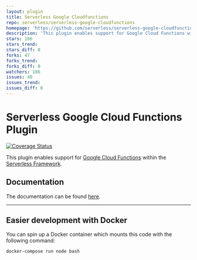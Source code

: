 ```yaml
---
layout: plugin
title: Serverless Google Cloudfunctions
repo: serverless/serverless-google-cloudfunctions
homepage: 'https://github.com/serverless/serverless-google-cloudfunctions'
description: 'This plugin enables support for Google Cloud Functions within the Serverless Framework.'
stars: 186
stars_trend: 
stars_diff: 0
forks: 47
forks_trend: 
forks_diff: 0
watchers: 186
issues: 40
issues_trend: 
issues_diff: 0
---
```



# Serverless Google Cloud Functions Plugin

[![Coverage Status](https://coveralls.io/repos/github/serverless/serverless-google-cloudfunctions/badge.svg?branch=master)](https://coveralls.io/github/serverless/serverless-google-cloudfunctions?branch=master)

This plugin enables support for [Google Cloud Functions](https://cloud.google.com/functions/) within the [Serverless Framework](https://github.com/serverless/serverless).

## Documentation

The documentation can be found [here](https://serverless.com/framework/docs/providers/google).

---

## Easier development with Docker

You can spin up a Docker container which mounts this code with the following command:

```bash
docker-compose run node bash
```
